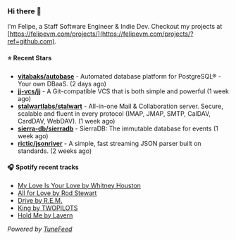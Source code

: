 ### Hi there 👋

I'm Felipe, a Staff Software Engineer & Indie Dev. Checkout my projects at [https://felipevm.com/projects/](https://felipevm.com/projects/?ref=github.com).

#### ⭐ Recent Stars
- **[vitabaks/autobase](https://github.com/vitabaks/autobase)** - Automated database platform for PostgreSQL® - Your own DBaaS. (2 days ago)
- **[jj-vcs/jj](https://github.com/jj-vcs/jj)** - A Git-compatible VCS that is both simple and powerful (1 week ago)
- **[stalwartlabs/stalwart](https://github.com/stalwartlabs/stalwart)** - All-in-one Mail &amp; Collaboration server. Secure, scalable and fluent in every protocol (IMAP, JMAP, SMTP, CalDAV, CardDAV, WebDAV). (1 week ago)
- **[sierra-db/sierradb](https://github.com/sierra-db/sierradb)** - SierraDB: The immutable database for events (1 week ago)
- **[rictic/jsonriver](https://github.com/rictic/jsonriver)** - A simple, fast streaming JSON parser built on standards. (2 weeks ago)

#### 🎧 Spotify recent tracks
- [My Love Is Your Love by Whitney Houston](https://open.spotify.com/track/1ckU1EhAO0Nr73QYw24SWJ)
- [All for Love by Rod Stewart](https://open.spotify.com/track/4lsEHglVsLzILTDQ3CNESV)
- [Drive by R.E.M.](https://open.spotify.com/track/3geRffSf6eAruhg23RkpKV)
- [King by TWOPILOTS](https://open.spotify.com/track/7yH9SbrDQfNIh89ACCR7Ib)
- [Hold Me by Lavern](https://open.spotify.com/track/4SnuG111QPmgwRmlwhJ4Mg)

_Powered by [TuneFeed](https://tunefeed.app?ref=github.com)_
